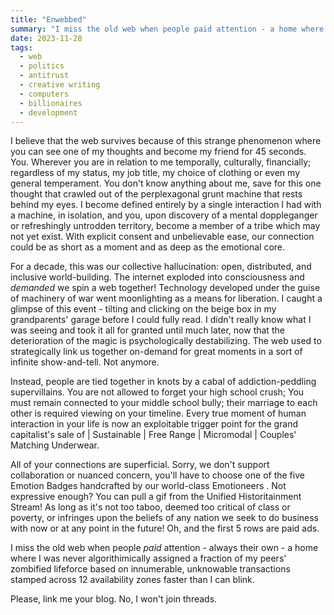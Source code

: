 ```yaml
---
title: "Enwebbed"
summary: "I miss the old web when people paid attention - a home where I was never algorithimically assigned a fraction of my peers' zombified lifeforce based on innumerable, unknowable transactions stamped across 12 availability zones faster than I can blink. I believe that that web survives."
date: 2023-11-28
tags:
  - web
  - politics
  - antitrust
  - creative writing
  - computers
  - billionaires
  - development
---
```

I believe that the web survives because of this strange phenomenon where you can see one of my thoughts and become my friend for 45 seconds. You. Wherever you are in relation to me temporally, culturally, financially; regardless of my status, my job title, my choice of clothing or even my general temperament. You don't know anything about me, save for this one thought that crawled out of the perplexagonal grunt machine that rests behind my eyes. I become defined entirely by a single interaction I had with a machine, in isolation, and you, upon discovery of a mental doppleganger or refreshingly untrodden territory, become a member of a tribe which may not yet exist.  With explicit consent and unbelievable ease, our connection could be as short as a moment and as deep as the emotional core. 

For a decade, this was our collective hallucination: open, distributed, and inclusive world-building. The internet exploded into consciousness and *demanded* we spin a web together! Technology developed under the guise of machinery of war went moonlighting as a means for liberation. I caught a glimpse of this event - tilting and clicking on the beige box in my grandparents' garage before I could fully read. I didn't really know what I was seeing and took it all for granted until much later, now that the deterioration of the magic is psychologically destabilizing. The web used to strategically link us together on-demand for great moments in a sort of infinite show-and-tell. Not anymore. 

Instead, people are tied together in knots by a cabal of addiction-peddling supervillains. You are not allowed to forget your high school crush; You must remain connected to your middle school bully; their marriage to each other is required viewing on your timeline. Every true moment of human interaction in your life is now an exploitable trigger point for the grand capitalist's sale of | Sustainable | Free Range | Micromodal | Couples' Matching Underwear. 

All of your connections are superficial. Sorry, we don't support collaboration or nuanced concern, you'll have to choose one of the five Emotion Badges handcrafted by our world-class Emotioneers . Not expressive enough? You can pull a gif from the Unified Historitainment Stream! As long as it's not too taboo, deemed too critical of class or poverty, or infringes upon the beliefs of any nation we seek to do business with now or at any point in the future! Oh, and the first 5 rows are paid ads.

I miss the old web when people *paid* attention - always their own - a home where I was never algorithimically assigned a fraction of my peers' zombified lifeforce based on innumerable, unknowable transactions stamped across 12 availability zones faster than I can blink.

Please, link me your blog. No, I won't join threads.